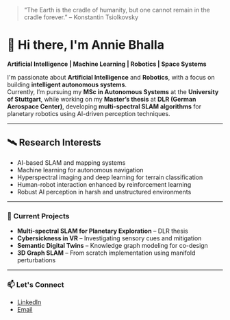 > “The Earth is the cradle of humanity, but one cannot remain in the cradle forever.” – Konstantin Tsiolkovsky

# 👋 Hi there, I'm Annie Bhalla  
**Artificial Intelligence | Machine Learning | Robotics | Space Systems**

I'm passionate about **Artificial Intelligence** and **Robotics**, with a focus on building **intelligent autonomous systems**.  
Currently, I’m pursuing my **MSc in Autonomous Systems** at the **University of Stuttgart**, while working on my **Master’s thesis** at **DLR (German Aerospace Center)**, developing **multi-spectral SLAM algorithms** for planetary robotics using AI-driven perception techniques.

---

## 🛰️ Research Interests
- AI-based SLAM and mapping systems
- Machine learning for autonomous navigation 
- Hyperspectral imaging and deep learning for terrain classification
- Human-robot interaction enhanced by reinforcement learning
- Robust AI perception in harsh and unstructured environments

---

### 🚀 Current Projects
- **Multi-spectral SLAM for Planetary Exploration** – DLR thesis  
- **Cybersickness in VR** – Investigating sensory cues and mitigation  
- **Semantic Digital Twins** – Knowledge graph modeling for co-design  
- **3D Graph SLAM** – From scratch implementation using manifold perturbations

---

### 📫 Let's Connect
- [LinkedIn](https://www.linkedin.com/in/anniebhalla)
- [Email](mailto:anniebhalla16@gmail.com)


